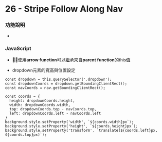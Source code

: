 # 26 - Stripe Follow Along Nav

### 功能說明
* 

### JavaScript
* 使用**arrow function**可以繼承來自**parent function**的this值

* dropdown元素的寬高與位置設定
```
const dropdown = this.querySelector('.dropdown');
const dropdownCoords = dropdown.getBoundingClientRect();
const navCoords = nav.getBoundingClientRect();

const coords = {
  height: dropdownCoords.height,
  width: dropdownCoords.width,
  top: dropdownCoords.top - navCoords.top,
  left: dropdownCoords.left - navCoords.left
}
background.style.setProperty('width', `${coords.width}px`);
background.style.setProperty('height', `${coords.height}px`);
background.style.setProperty('transform', `translate(${coords.left}px, ${coords.top}px)`);
```

